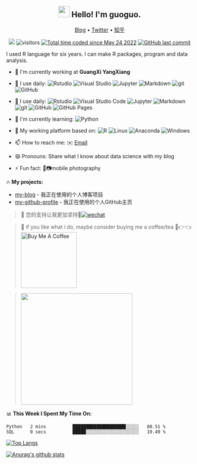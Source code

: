 <h2 align="center"><img src="https://emojis.slackmojis.com/emojis/images/1531849430/4246/blob-sunglasses.gif?1531849430" width="30"/> Hello! I'm guoguo.</h2>

<p align="center">
  <a href="https://www.rusersplace.com">Blog</a> •
  <a href="https://twitter.com/tonyituite">Twitter</a> •
  <a href="https://www.zhihu.com/people/guo-meng-68-41">知乎</a>
</p>

<p align="center">
  <img src="https://img.shields.io/badge/gender-%F0%9F%A4%B5 gentleman-critical">
  <img src="https://visitor-badge.glitch.me/badge?page_id=tony2015116.tony2015116" alt="visitors">
  <a href="https://wakatime.com/@2fe5a876-877d-46b3-9074-e9e238d8e7bf"><img src="https://wakatime.com/badge/user/2fe5a876-877d-46b3-9074-e9e238d8e7bf.svg" alt="Total time coded since May 24 2022" /></a>
  <a href="#"><img src="https://img.shields.io/github/last-commit/tony2015116/tony2015116" alt="GitHub last commit"/></a>
</p>

I used R language for six years. I can make R packages, program and data analysis.

-   :telescope: I'm currently working at **GuangXi YangXiang**
-   :wrench: I use daily: ![Rstudio](https://img.shields.io/badge/-Rstudio-black?style=flat&logo=Rstudio&labelColor=5c5c5c&color=1182c3) ![Visual Studio](https://img.shields.io/badge/-Visual%20Studio-black?style=flat&logo=Visual%20Studio&labelColor=5c5c5c&color=1182c3) ![Jupyter](https://img.shields.io/badge/-Jupyter-blasck?style=flat&logo=Jupyter&labelColor=5c5c5c&color=1182c3) ![Markdown](https://img.shields.io/badge/-Markdown-blasck?style=flat&logo=Markdown&labelColor=5c5c5c&color=1182c3) ![git](https://img.shields.io/badge/-Git-black?style=flat&logo=git&labelColor=5c5c5c&color=1182c3) ![GitHub](https://img.shields.io/badge/-GitHub-blasck?style=flat&logo=GitHub&labelColor=5c5c5c&color=1182c3)
-   :wrench: I use daily: ![Rstudio](https://img.shields.io/badge/-Rstudio-black?style=flat&logo=Rstudio&labelColor=5c5c5c&color=1182c3) ![Visual Studio Code](https://img.shields.io/badge/-Visual%20Studio%20Code-black?style=flat&logo=Visual%20Studio%20Code&labelColor=5c5c5c&color=1182c3) ![Jupyter](https://img.shields.io/badge/-Jupyter-blasck?style=flat&logo=Jupyter&labelColor=5c5c5c&color=1182c3) ![Markdown](https://img.shields.io/badge/-Markdown-blasck?style=flat&logo=Markdown&labelColor=5c5c5c&color=1182c3) ![git](https://img.shields.io/badge/-Git-black?style=flat&logo=git&labelColor=5c5c5c&color=1182c3) ![GitHub](https://img.shields.io/badge/-GitHub-blasck?style=flat&logo=GitHub&labelColor=5c5c5c&color=1182c3) ![GitHub Pages](https://img.shields.io/badge/-GitHub%20Pages-black?style=flat&logo=GitHub%20Pages&labelColor=5c5c5c&color=1182c3) 

-   :seedling: I'm currently learning: ![Python](https://img.shields.io/badge/-Python-8fcfd1?style=flat&logo=Python&labelColor=5c5c5c&color=1182c3)

-   :art: My working platform based on: ![R](https://img.shields.io/badge/-R-blasck?style=flat&logo=R&labelColor=5c5c5c&color=1182c3) ![Linux](https://img.shields.io/badge/-Linux-blasck?style=flat&logo=Linux&labelColor=5c5c5c&color=1182c3) ![Anaconda](https://img.shields.io/badge/-Anaconda-blasck?style=flat&logo=Anaconda&labelColor=5c5c5c&color=1182c3) ![Windows](https://img.shields.io/badge/-Windows-blasck?style=flat&logo=Windows&labelColor=5c5c5c&color=1182c3)

-   :mailbox: How to reach me: :envelope: [Email](mailto:tony2015116@163.com)

<!-- #整段整段的不可见内容
-   :dancers: I'm looking to collaborate on ...

-   :thinking: I'm looking for help with ...

-   :speech_balloon: Ask me about 
-->

-   :smile: Pronouns: Share what I know about data science with my blog

-   :zap: Fun fact: :iphone::camera:mobile photography

:fire: **My projects:**

-   [my-blog](https://github.com/tony2015116/blogdown) - 我正在使用的个人博客项目
-   [my-github-profile](https://github.com/tony2015116/tony2015116) - 我正在使用的个人GitHub主页

> :sparkling_heart: 您的支持让我更加坚持💪<a href="https://rusersplace.com/image/wechat-qr-code.jpg" target="_blank"><img src="https://img.shields.io/badge/Wechat-5fcd72.svg?logo=wechat&amp;logoColor=white" alt="wechat"/></a>

> :sparkling_heart: if you like what i do, maybe consider buying me a coffee/tea 🥺👉👈
<a href="https://www.buymeacoffee.com/tony201511p" target="_blank"><img src="https://cdn.buymeacoffee.com/buttons/v2/default-red.png" alt="Buy Me A Coffee" width="150" ></a>

> <a href="https://dun.mianbaoduo.com/@guoguo" target="_blank"><img src="https://img.niucodata.com/dundunfan-bt.png" width="300"></a>

:bar_chart: **This Week I Spent My Time On:**

<!--START_SECTION:waka-->

```text
Python   2 mins          ████████████████████░░░░░   80.51 %
SQL      0 secs          █████░░░░░░░░░░░░░░░░░░░░   19.49 %
```

<!--END_SECTION:waka-->

[![Top Langs](https://github-readme-stats.vercel.app/api/top-langs/?username=tony2015116&layout=compact&hide=javascript,SCSS,CSS,html,SCSS,CSS,TeX,JSON,XSLT)](https://github.com/anuraghazra/github-readme-stats) <!--&hide=javascript,html,SCSS,CSS-->

[![Anurag's github stats](https://github-readme-stats.vercel.app/api?username=tony2015116&show_icons=true&theme=radical)](https://github.com/anuraghazra/github-readme-stats)

<!--
<a href="https://github.com/tony2015116/blogdown"> <img src="https://github-readme-stats.vercel.app/api/pin/?username=tony2015116&amp;repo=blogdown" align="center"/> </a> <a href="https://github.com/tony2015116/r_note"> <img src="https://github-readme-stats.vercel.app/api/pin/?username=tony2015116&amp;repo=r_note" align="center"/> </a>
--->
